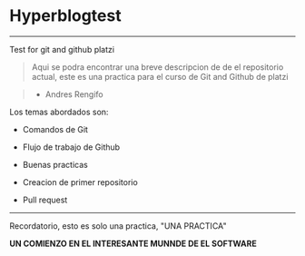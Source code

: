 # Hyperblogtest 

------------


Test for git and github platzi

>  Aqui se podra encontrar una breve descripcion de de el repositorio actual, este es una practica para el curso de Git and Github de platzi

> - Andres Rengifo

Los temas abordados son:

* Comandos de Git

* Flujo de trabajo de Github

* Buenas practicas 

* Creacion de primer repositorio

* Pull request


------------



Recordatorio, esto es solo una practica, "UNA PRACTICA" 

**UN COMIENZO EN EL INTERESANTE MUNNDE DE EL SOFTWARE**